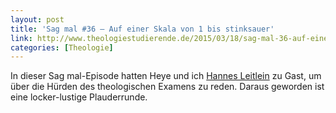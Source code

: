```yaml
---
layout: post
title: 'Sag mal #36 – Auf einer Skala von 1 bis stinksauer'
link: http://www.theologiestudierende.de/2015/03/18/sag-mal-36-auf-einer-skala-von-1-bis-stinksauer/
categories: [Theologie]
---
```


In dieser Sag mal-Episode hatten Heye und ich [Hannes Leitlein](https://www.twitter.com/hannesleitlein) zu Gast, um über die Hürden des theologischen Examens zu reden. Daraus geworden ist eine locker-lustige Plauderrunde.